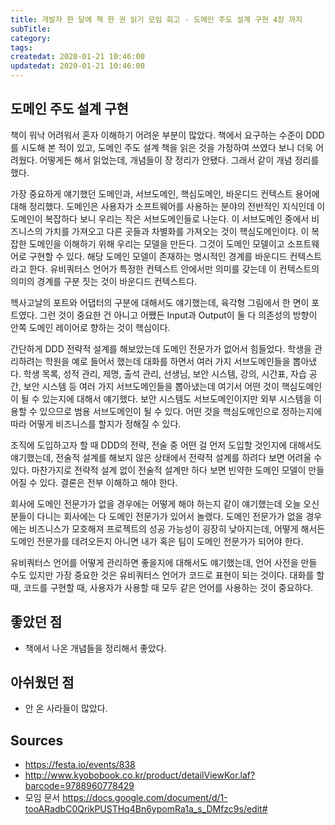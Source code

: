 ```yaml
---
title: 개발자 한 달에 책 한 권 읽기 모임 회고 - 도메인 주도 설계 구현 4장 까지
subTitle:
category:
tags:
createdat: 2020-01-21 10:46:00
updatedat: 2020-01-21 10:46:00
---
```


## 도메인 주도 설계 구현

책이 워낙 어려워서 혼자 이해하기 어려운 부분이 많았다. 책에서 요구하는 수준이 DDD를 시도해 본 적이 있고, 도메인 주도 설계 책을 읽은 것을 가정하여 쓰였다 보니 더욱 어려웠다. 어떻게든 해서 읽었는데, 개념들이 장 정리가 안됐다. 그래서 같이 개념 정리를 했다.  

가장 중요하게 얘기했던 도메인과, 서브도메인, 핵심도메인, 바운디드 컨텍스트 용어에 대해 정리했다. 도메인은 사용자가 소프트웨어를 사용하는 분야의 전반적인 지식인데 이 도메인이 복잡하다 보니 우리는 작은 서브도메인들로 나눈다. 이 서브도메인 중에서 비즈니스의 가치를 가져오고 다른 곳들과 차별화를 가져오는 것이 핵심도메인이다. 이 복잡한 도메인을 이해하기 위해 우리는 모델을 만든다. 그것이 도메인 모델이고 소프트웨어로 구현할 수 있다. 해당 도메인 모델이 존재하는 명시적인 경계를 바운디드 컨텍스트라고 한다. 유비쿼터스 언어가 특정한 컨텍스트 안에서만 의미를 갖는데 이 컨텍스트의 의미의 경계를 구분 짓는 것이 바운디드 컨텍스트다.  

헥사고날의 포트와 어댑터의 구분에 대해서도 얘기했는데, 육각형 그림에서 한 면이 포트였다. 그런 것이 중요한 건 아니고 어쨌든 Input과 Output이 둘 다 의존성의 방향이 안쪽 도메인 레이어로 향하는 것이 핵심이다.  

간단하게 DDD 전략적 설계를 해보았는데 도메인 전문가가 없어서 힘들었다. 학생을 관리하려는 학원을 예로 들어서 했는데 대화를 하면서 여러 가지 서브도메인들을 뽑아냈다. 학생 목록, 성적 관리, 제명, 출석 관리, 선생님, 보안 시스템, 강의, 시간표, 자습 공간, 보안 시스템 등 여러 가지 서브도메인들을 뽑아냈는데 여기서 어떤 것이 핵심도메인이 될 수 있는지에 대해서 얘기했다. 보안 시스템도 서브도메인이지만 외부 시스템을 이용할 수 있으므로 범용 서브도메인이 될 수 있다. 어떤 것을 핵심도메인으로 정하는지에 따라 어떻게 비즈니스를 할지가 정해질 수 있다.  

조직에 도입하고자 할 때 DDD의 전략, 전술 중 어떤 걸 먼저 도입할 것인지에 대해서도 얘기했는데, 전술적 설계를 해보지 않은 상태에서 전략적 설계를 하려다 보면 어려울 수 있다. 마찬가지로 전략적 설계 없이 전술적 설계만 하다 보면 빈약한 도메인 모델이 만들어질 수 있다. 결론은 전부 이해하고 해야 한다.  

회사에 도메인 전문가가 없을 경우에는 어떻게 해야 하는지 같이 얘기했는데 오늘 오신 분들이 다니는 회사에는 다 도메인 전문가가 있어서 놀랬다. 도메인 전문가가 없을 경우에는 비즈니스가 모호해져 프로젝트의 성공 가능성이 굉장히 낮아지는데, 어떻게 해서든 도메인 전문가를 데려오든지 아니면 내가 혹은 팀이 도메인 전문가가 되어야 한다.  

유비쿼터스 언어를 어떻게 관리하면 좋을지에 대해서도 얘기했는데, 언어 사전을 만들 수도 있지만 가장 중요한 것은 유비쿼터스 언어가 코드로 표현이 되는 것이다. 대화를 할 때, 코드를 구현할 때, 사용자가 사용할 때 모두 같은 언어를 사용하는 것이 중요하다.


## 좋았던 점

* 책에서 나온 개념들을 정리해서 좋았다.

## 아쉬웠던 점

* 안 온 사라들이 많았다.

## Sources

* <https://festa.io/events/838>
* <http://www.kyobobook.co.kr/product/detailViewKor.laf?barcode=9788960778429>
* 모임 문서 <https://docs.google.com/document/d/1-tooARadbC0QrikPUSTHq4Bn6ypomRa1a_s_DMfzc9s/edit#>